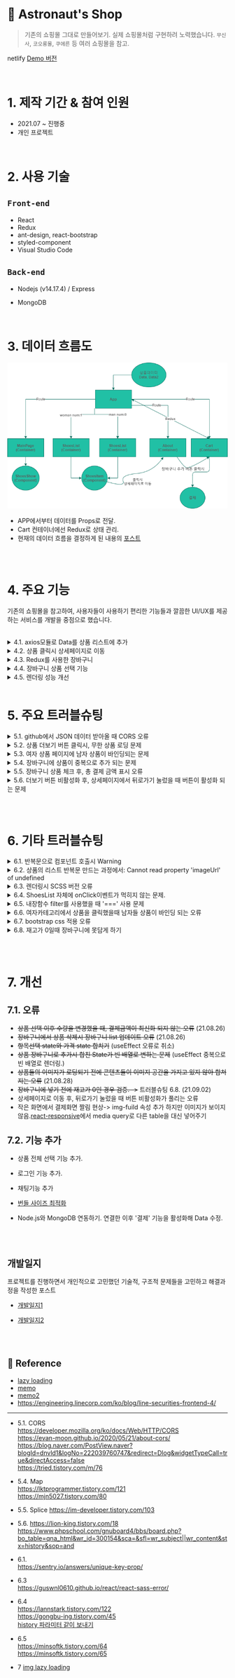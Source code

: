 # 🚀 Astronaut's Shop

> 기존의 쇼핑몰 그대로 만들어보기. 실제 쇼핑몰처럼 구현하려 노력했습니다. `무신사`, `코오롱몰`, `쿠에른` 등 여러 쇼핑몰을 참고.

netlify [Demo 버전](https://priceless-davinci-7b8ea1.netlify.app/)

 <br/>

# 1. 제작 기간 & 참여 인원

- 2021.07 ~ 진행중
- 개인 프로젝트

</br>

# 2. 사용 기술

## `Front-end`

- React
- Redux
- ant-design, react-bootstrap
- styled-component
- Visual Studio Code

## `Back-end`

- Nodejs (v14.17.4)
  / Express
- MongoDB

  </br>

# 3. 데이터 흐름도

![](https://github.com/MinsoftK/astronaut-shop/blob/master/flowchart3.png?raw=true)

- APP에서부터 데이터를 Props로 전달.
- Cart 컨테이너에선 Redux로 상태 관리.
- 현재의 데이터 흐름을 결정하게 된 내용의 [포스트](https://minsoftk.tistory.com/66)

<br/>
<br/>

# 4. 주요 기능

기존의 쇼핑몰을 참고하여, 사용자들이 사용하기 편리한 기능들과 깔끔한 UI/UX를 제공하는 서비스를 개발을 중점으로 했습니다.

<br/>

<details>
<summary>4.1. axios모듈로 Data를 상품 리스트에 추가</summary>
<div markdown="1">
<br/>

<center><img src="https://github.com/MinsoftK/astronaut-shop/blob/master/shop/src/img/readme1.png?raw=true" width="600" height="400"/></center>

- 프로젝트를 처음 시작할 때, 미리 Data를 JSON 파일로 만들어놨다. 해당 데이터들을 다른 [github Repository](https://github.com/MinsoftK/jsontest/blob/master/test0.json)에 올려놨다. 여자상품인지 남자상품인지에 따라 다른 json파일을 axios 모듈로 받아온다. 해당 데이터를 기존의 데이터 obj에 추가해준다.  
  👉 [ 코드 보기 ](https://github.com/MinsoftK/astronaut-shop/blob/d84390fe076984f8b2f7c370e348df8a4862ec1b/shop/src/container/ShoesList.js#L90)

- 더 보기 버튼을 클릭했을 때, 만약 더는 진열할 상품이 없다면 더 보기 버튼을 비활성화시킨다. 남자, 여자 카테고리의 버튼의 state를 따로 관리한다.

  👉 [ 코드 보기 ](https://github.com/MinsoftK/astronaut-shop/blob/d84390fe076984f8b2f7c370e348df8a4862ec1b/shop/src/container/ShoesList.js#L100)

  <br/>
  <br/>
  </div>
  </details>

<details>
<summary>4.2. 상품 클릭시 상세페이지로 이동</summary>
<div markdown="2">
<br/>

<center><img src="https://github.com/MinsoftK/astronaut-shop/blob/master/shop/src/img/ezgif.com-gif-maker2.gif?raw=true" width="600" height="400"/></center>

- 하나의 상품의 클릭이벤트가 발생했을때, history 훅을 이용해 `src`로 이동하게 했다. 그러면 그림과 같이 해당 상품의 정보로 이동할 수 있다.

```js
(shop/src/component/ShoesItem.js)
(...)
	const onClick = () => {
		console.log('src', { src });
		history.push(src);
	};
	return (
		<div className="col-md-4" onClick={onClick}>
			<img loading="lazy" src={props.shoes.imageUrl} width="100%"></img>
			<h4>{props.shoes.title}</h4>
			<h5>₩ {itemPrice}</h5>
		</div>
	);
(...)
```

<br/><br/>

  </div>
  </details>

  <details>
<summary> 4.3. Redux를 사용한 장바구니</summary>
<div markdown="3">
<br/>

## 장바구니

<center><img src="https://github.com/MinsoftK/astronaut-shop/blob/master/shop/src/img/ezgif.com-gif-maker.gif?raw=true" width="600" height="400"/></center>

- 그림과 같이 상품 상세정보창에서 장바구니에 추가 버튼을 클릭하면, 장바구니 페이지에 추가가 된다. 상세페이지에서 장바구니 페이지로 Data 전달은 상당히 번거롭다. 그래서 Redux 상태 관리 툴을 이용해 관리했다. 👉 [redux code보기](https://github.com/MinsoftK/astronaut-shop/blob/master/shop/src/redux.js)
- 장바구니 추가 버튼을 눌르면 payload로 redux데이터에 해당 컴포넌트에서 props로 받아온 데이터를 넘겨준다.
- 장바구니 페이지의 `+`, `-` 버튼을 눌를때마다 redux의 action으로 전달되어 해당 작업을 수행한다.

👉 [ 장바구니 페이지 코드 전체 보기 ](https://github.com/MinsoftK/astronaut-shop/blob/master/shop/src/container/Cart.js)

```js
<button
	className="btn btn-danger"
	onClick={() => {
		dispatch({
			type: '항목추가',
			//redux에 보내는 payload
			payload: {
				id: findItem.id,
				sex: props.num,
				name: findItem.title,
				remain: findItem.remain,
				quan: 1,
				imageUrl: findItem.imageUrl,
				price: findItem.price,
			},
		});
		history.push('/cart');
	}}
>
	장바구니에 추가
</button>
```

<br/><br/>

  </div>
  </details>

  <details>
<summary> 4.4. 장바구니 상품 선택 기능</summary>
<div markdown="4">
<br/>

## 상품 선택 결제 기능

### 👉 [ 장바구니 페이지 전체 코드 ](https://github.com/MinsoftK/astronaut-shop/blob/master/shop/src/container/Cart.js)

<center><img src="https://github.com/MinsoftK/astronaut-shop/blob/master/shop/src/img/readme8.png?raw=true" width="600" height="400"/></center>

- 장바구니에서 상품을 선택하면 총 결제 금액이 실시간으로 업데이트 된다.
- 이 기능을 만들기 위해 useEffect Hook을 이용해 처음에 렌더링 될 때, 기존의 redux 데이터의 개수만큼 obj를 만들어 false를 입력해줬다. 기존의 버튼들은 선택되지 않는 false 값을 default로 가지게 했다.
- 버튼이 눌렸을 때 useState를 이용한 state 값 변경으로 실시간 업데이트를 가능하게 만들었다.
  <br/><br/>

> useEffect Hook

```js
//처음 렌더링될 때 useEffect Hook 사용
useEffect(() => {
	console.log('훅을 이용해 redux state 가져오기', state);
	console.log('state', state);

	//렌더링될때 상품의 개수만큼 checkbox state를 저장할 obj 생성
	let copy = [];
	for (let i = 0; i < state.length; i++) copy.push(false);
	setIsSelect(copy);
}, []);
```

<br/>

> 상품을 선택했을 때, 총 결제 금액 표시

```js
//체크된 상품의 총 상품금액 업데이트
const onChange = (e) => {
	console.log(e);
	console.log(`checked = ${e.target.checked} , i = ${e.target.checkNumber}`);

	//copy의 checkNumber 인덱스 값을 변경해준다.
	let copy = [...isselect];
	copy[e.target.checkNumber] = e.target.checked;
	setIsSelect(copy);
};
const onClickBtn = (i) => {
	//상품의 개수가 1보다 크고, 상품이 선택되었을 때만 가격을 변경해준다.
	let pay = [...selectPay];
	pay[i] = state[i].quan * state[i].price;
	console.log(pay);
	setSelectPay(pay);
};
```

<br/><br/>

  </div>
  </details>

<details>
<summary> 4.5. 렌더링 성능 개선</summary>
<div markdown="5">
<br/>

## 렌더링 성능 개선

### 👉 [lazy loading code보기](https://github.com/MinsoftK/astronaut-shop/blob/6e469964e4a983b527d0525eae5f622bd2c4e05f/shop/src/App.js#L13)

### 👉 [memo code보기](https://github.com/MinsoftK/astronaut-shop/blob/6e469964e4a983b527d0525eae5f622bd2c4e05f/shop/src/container/Cart.js#L7)

<br/>

- React Dev Tool을 이용해 시간을 측정해서 렌더링 최적화에 효과가 있는지 비교해봤다. 제일 먼저 lazy loading을 적용했을 때의 시간을 비교해봤다. `App.js`에서 각각의 `Container` 컴포넌트를 로딩하고 있는데 lazy loading을 사용한 뒤, 렌더링 시간을 측정해봤다. 전체 렌더링 시간은 많이 줄었고, 컴포넌트들도 시간이 미세하게 줄어든 것을 확인할 수 있었다.
  <br/>

> lazy loading 적용 전

<center><img src="https://github.com/MinsoftK/astronaut-shop/blob/master/shop/src/img/readme4(lazy-before).png?raw=true" width="600" height="400"/></center>

<br/><br/>

> lazy loading 적용 후

<center><img src="https://github.com/MinsoftK/astronaut-shop/blob/master/shop/src/img/readme5(lazy-after).png?raw=true" width="600" height="400"/></center>

<br/>
<br/>

- React dev tool을 이용해 시간을 측정해서 렌더링 최적화에 효과가 있는지 비교해봤다. lazy loading 적용 이후 memo를 사용했을 때도 렌더링 시간을 측정해봤다. memo는 장바구니 페이지에서 사용했다. 그 이유는 수량을 조절할때, 리렌더링 되는 부분이 많았기 때문이다.

<br/>

> memo 적용 전

<center><img src="https://github.com/MinsoftK/astronaut-shop/blob/master/shop/src/img/readme7(memo-before).png?raw=true" width="600" height="400"/></center>

<br/><br/>

> memo 적용 후

<center><img src="https://github.com/MinsoftK/astronaut-shop/blob/master/shop/src/img/readme6(memo-after).png?raw=true" width="600" height="400"/></center>

<br/>

- memo를 사용했을 때, 큰 차이가 없이 렌더링 되는 경우도 있었다. 평균적으로 전체 렌더링 시간은 감소했다. 다만 lazy loading처럼 큰 속도 향상은 볼 수 없었다.
- 구글 크롬 부라우저에서는 native lazy loading을 지원한다. 해당 방식이 지원되면서, 개발자는 이미지에 loading 속성만 추가해주면 된다. `loading="lazy"` 뷰포트에서 일정한 거리에 닿을 때까지 로딩을 지연시킨다.

```js
<div className="col-md-4" onClick={onClick}>
	<img
		loading="lazy"
		src={props.shoes.imageUrl}
		width="100%"
		alt="..."
		style={{ height: '208px', width: '208px' }}
	></img>
	<h4>{props.shoes.title}</h4>
	<h5>₩ {itemPrice}</h5>
</div>
```

[image lazy loading](https://helloinyong.tistory.com/297#title-2)
<br/>

  </div>
  </details>
<br/>

# 5. 주요 트러블슈팅

<details>
  <summary> 5.1. github에서 JSON 데이터 받아올 때 CORS 오류</summary>
  <div markdown="1">

<br/>

## github에서 JSON 데이터 받아올 때 CORS 오류

- 서버가 없어서 로컬환경을 이용해 axios 모듈을 통해서 github에 올려진 JSON 파일을 받아오려 했다. 하지만 `Access to XMLHttpRequest at 'https://github.com/MinsoftK/react/blob/main/shop/src/Data/addManShoes.json' from origin 'http://localhost:3000' has been blocked by CORS policy: No 'Access-Control-Allow-Origin' header is present on the requested resource.` 오류가 발생했다.

#### [원인 도출]

- 원인은 github에서 JSON 파일을 제대로 안 만들어서였다. 다른 github에서의 json은 정상적으로 불러오는 것을 확인할 수 있었기 때문이다. 그 차이는 사이트가 배포 여부이다.
- 다시 생각해보면 배포되지 않은 사이트에서 JSON 파일을 호출했으니, CORS 오류가 뜨는 것은 당연했다. 배포 이후엔 CORS 오류가 뜨지 않았다. `localhost:3000`에서 호출을 해서 그런건지 혹은 github에서 배포시 CORS 설정이 되어 있는 것인지는 확인해봐야 한다.(서버와 연동시 확인)

#### [해결 방안 탐색]

- 정보가 많이 없어서 찾기 힘들었지만 stackoverflow에서 [단서](https://stackoverflow.com/questions/29612800/load-json-from-github-file)를 얻을 수 있었다. 결국 github에서 JSON을 불러오려면 해당 repository가 배포되어 있어야 한다는 것을 알았다. 그래서 JSON을 배포할 수 있는 [Repository](https://github.com/MinsoftK/jsontest)를 따로 만들어줘서 해결할 수 있었다.

<br/>

<br/>

👉 [ 원본 보기 ](https://github.com/MinsoftK/astronaut-shop/blob/ba961917c6cc688e3da929653dd851c6ff4df634/shop/src/container/ShoesList.js#L91)

<br/>

> 변경된 코드

- 위와 같이 배포된 url로 axios모듈로 데이터를 불러왔을 때 CORS 오류없이 정상적으로 동작하는 것을 확인할 수 있었다.

```js
const fetchData = (i) => {
	axios
		.get('https://minsoftk.github.io/jsontest/test' + i + '.json')
		.then((result) => {
			result.data.map((item) => {
				let newObj = [...wshoes, ...result.data];
				setShoes(newObj);
			});
		})
		.catch(() => {
			console.log('실패');
		});
};
```

<br/>

[참고1](https://blog.naver.com/PostView.naver?blogId=dnvld1&logNo=222039760747&redirect=Dlog&widgetTypeCall=true&directAccess=false)

[참고2](https://tried.tistory.com/m/76)

[참고3](https://evan-moon.github.io/2020/05/21/about-cors/)

<br/><br/>

</div>
</details>

<details>
  <summary> 5.2. 상품 더보기 버튼 클릭시, 무한 상품 로딩 문제</summary>
  <div markdown="2">

<br/>

## 더보기 버튼 클릭시, 무한 상품 로딩

- 더 보기 버튼을 눌렀을 때, 5.1에서처럼 axios모듈을 이용하여 JSON 데이터를 받아온다. 이때 상품을 불러와도 더 보기 버튼이 비활성화되지 않아 JSON 데이터가 무한으로 상품이 추가되는 오류가 있었다.

#### [원인 도출]

- 남자 상품의 데이터가 추가됐을 때, 모든 상품이 출력 됐는지 확인하는 로직의 부재.

#### [해결 방안 탐색]

- 상품을 불러올 때, JSON 데이터의 개수보다 많이 출력이 된다면 `더보기 버튼` 비활성화 한다.

#### [해결방안 적용]

- 처음 렌더링 되는 데이터의 개수와 추가된 데이터의 개수를 합쳤을 때, 전체 상품의 개수보다 크거나 같다면 버튼을 비활성화 시켰다.
- 남자, 여자 카테고리에서 더 보기 버튼이 같은 state를 공유하고 있었다. 그래서 남자, 여자 상품 각각의 결과에 대한 버튼 state 변수를 2개 만들어줬다.

<br/>

<details>
<summary> 📙기존의 코드 펼치기</summary>
<br/>

```js
const fetchData = (i) => {
	//데이터 받아오기
	axios
		.get('https://minsoftk.github.io/jsontest/test' + i + '.json')
		.then((result) => {
			result.data.map((item) => {
				let newObj = [...wshoes, ...result.data];
				setShoes(newObj);
			});
		})
		.catch(() => {
			console.log('실패');
		});
};
```

</details>

<br/>

<details>
<summary> 📘변경된 코드 펼치기</summary>

<br/>

<br/>

> 변경된 코드

- 만약 기존의 데이터와 불러온 데이터를 합한 `newObj`의 길이가 여자상품의 개수보다 크거나 같다면 버튼을 비활성화 시킨다. 👉 [ 코드 보기 ](https://github.com/MinsoftK/astronaut-shop/blob/f8f2b700e9fe171cacf5ad44edbb1ba525bda118/shop/src/container/ShoesList.js#L100)

```js
const fetchData = (i) => {
i
	? axios // i === 1일때 여자 카테고리 더보기 버튼 클릭시
			.get('https://minsoftk.github.io/jsontest/test' + i + '.json')
			.then((result) => {
				let newObj = [...wshoes, ...result.data]; //데이터 합치기
				setWShoesNum(Data.length + result.data.length); //원래 Data와 추가된 데이터의 길이
				if (newObj.length >= wshoesNum) setWBtnDisable('true'); //합친 데이터의 길이가 더 크다면 여자 카테고리 버튼 비활성화
				setWShoes(newObj);
				console.log(btndisable);
			})
			.catch(() => {
				console.log('실패');
			})
(...)

```

<br/>

</details>

<br/><br/>

</div>
</details>

<details>
  <summary> 5.3. 여자 상품 페이지에 남자 상품이 바인딩되는 문제</summary>
  <div markdown="4">

<br/>

## 다른 상품이 바인딩되는 문제 & 삼항연산자 사용시 렌더링 오류

- 다른 상품이 바인딩 되는 경우는 남자, 여자 상품을 저장하는 state 변수를 활용해서 해결했다. 하지만 App에서 ShoesList에 남자면 num:0 , 여자면 num:1을 props로 넘겨준다. 처음에는 `props.num` 값에 따라서 state 변수를 업데이트해 렌더링 할 수 있을 거라 생각했지만 `Too many re-renders. React limits the number of renders to prevent an infinite loop.` 오류가 발생했다.

#### [원인 도출]

- 렌더링 되는 과정에서 삼항연산자에 하나의 태그가 들어갔을 때는 문제가 없었다. 하지만 여러개의 태그를 포함하는 순간 무한 루프 오류가 발생했다. map을 써야 될 때 단일 컴포넌트가 아니면 작동이 되지 않는것 같다. JSX 문법에 맞춰 작성해도 삼항 연산자 안에서 여러 개의 태그를 감싸고 있다면, 자바스크립트 엔진에서 parsing 에러가 일어나는 것 같다.

#### [해결 방안 탐색]

- 이를 해결하기 위해서 각각의 UI 컴포넌트를 만들어서 불러왔다. `props.num`이 1이면 컴포넌트를 반환하고, 0이면 컴포넌트를 반환한다.

#### [효과]

- 삼항연산자를 이용해 가독성이 더욱 깔끔해졌고, 컴포넌트로 UI를 만들어서 재사용하기 쉬워졌다.

<br/>

<details>
<summary> 📙기존의 코드 펼치기</summary>
<br/>

```js
{
	//Date2 : 여자 데이터 , Data : 남자 데이터
	//setShoes : state 변수를 업데이트하는 Hook
	props.num === 1 ? setShoes(Data2) : setShoes(Data);
}
```

</details>

<br/>

<details>
<summary> 📘변경된 코드 펼치기</summary>

<br/>

👉 [ 원본 보기 ](https://github.com/MinsoftK/astronaut-shop/blob/ba961917c6cc688e3da929653dd851c6ff4df634/shop/src/container/ShoesList.js#L35)

<br/>

> 변경된 코드

```js
const Man = () => {
	//클릭했을 때, 해당 상품의 about 컴포넌트로 보내야 한다.
	return (
		<div className="row">
			<Suspense fallback={<Spin indicator={antIcon} />}>
				{props.shoes.map((item, i) => {
					//컴포넌트 반복
					return (
						<ShoesItem shoes={item} num={i} sex="manshoes" key={i}></ShoesItem>
					);
				})}
			</Suspense>
		</div>
	);
};
//props.num이 1이면 여자 화면 렌더링
const Woman = () => {
	return (
		<div className="row">
			<Suspense fallback={<Spin indicator={antIcon} />}>
				{props.wshoes.map((item, i) => {
					//컴포넌트 반복
					return (
						<ShoesItem
							shoes={item}
							num={i}
							key={i}
							sex="womanshoes"></ShoesItem>
					);
				})}
			</Suspense>
		</div>
	);
};

(...)

return (
		<>
			<Navigator></Navigator>
			<div className="container">
				<div className="row">
					{props.num === 1 ? <Woman></Woman> : <Man></Man>}
				</div>
			</div>
		</>
	);
```

<br/>

</details>

<br/>

</div>
</details>

<details>
  <summary>5.4. 장바구니에 상품이 중복으로 추가 되는 문제</summary>
  <div markdown="5">

<br/>

## 중복으로 추가되는 문제

#### [원인 도출]

- 같은 상품을 추가해도 해당 상품이 중복됐을 때, 추가하지 않는 로직의 부재

#### [해결 방안 탐색]

- 만약 상품의 이름이 똑같다면, 해당 상품을 등록하지 않고 `수량`만 증가시켜주는 로직 추가.

<br/>

<details>
<summary> 📙기존의 코드 펼치기</summary>
<br/>

```js
else if (action.type === '항목추가') {
			let copy = [...state];
			copy.push(action.payload);
			return copy;
		}
```

</details>

<br/>

<details>
<summary> 📘변경된 코드 펼치기</summary>

<br/>

👉 [ 원본 보기 ](https://github.com/minsoftk/astronaut-shop/blob/862ef55eae9a8bf2b1b3ea3df1fcb86cd1a9becf/shop/src/redux.js#L52)

<br/>

> 변경된 코드

- payload로 넘겨준 데이터와 redux 데이터를 비교해서 같은 상품의 이름이 존재한다면 해당 idx를 found에 저장한다. found가 0보다 큰 경우라면(존재한다면) 개수를 증가시켜준다. 0보다 작을경우에는 그대로 `push`를 써서 copy obj에 추가해준다.

```js
else if (action.type === '항목추가') {
		let found = state.findIndex((a) => {
			//reduxData의 상품 이름과 payload에 일치하는 아이템의 idx 반환
			return a.name === action.payload.name;
		});
		console.log('중복되는 상품 idx', found);
		//상품이 중복될 때 logic
		if (found >= 0) {
			let copy = [...state];
			copy[found].quan++;
			return copy;
		} else {
			let copy = [...state];
			copy.push(action.payload);
			return copy;
		}
```

<br/>

</details>

<br/>

</div>
</details>

<details>
<summary> 5.5. 장바구니 상품 체크 후, 총 결제 금액 표시 오류</summary>
<div markdown="6">

## 장바구니 상품 체크 후, 총 결제 금액 표시 오류

<br/>

<center><img src="https://github.com/MinsoftK/astronaut-shop/blob/master/shop/src/img/readme9.png?raw=true" width="800" height="600"/></center>

- 장바구니 페이지에서 결제할 상품들을 선택을 하면 총 결제 금액을 표시해주는 기능이 있습니다. 하지만 기존의 코드에서 상품을 선택하고 수량을 변경하거나 체크 박스를 해제했을 때, 총 결제 금액이 변경되지 않는 오류가 있었습니다.

#### [원인 도출]

- 이 원인을 찾기 위해 각각의 함수에서 제대로 값을 업데이트하는지 확인해봤습니다. 확인해보니 상품선택을 관리하는 state 변수에 'true' 값을 가지고 있어야 하는게 'false' 값을 가지고 있는 오류가 있었습니다. 또한 체크박스가 선택이 되고 풀렸을 경우, Change 이벤트 함수로 각각의 총 상품 금액을 기존의 총 결제금액에서 더하거나 빼는 방식으로 useState Hook을 이용해 상태관리 함수를 이용해 총 결제 금액을 표시했습니다.

#### [해결 방안 탐색]

- 하지만 이렇게 작성했을 때 문제점은 수량을 변경했을 때, redux의 store 데이터가 수정되는데 이를 해당 컴포넌트에 redux 데이터를 받아와서 state 값으로 관리하려니 어느 부분에서 문제가 생기는지 찾기도 어려웠고, State 데이터 관리를 해버리니 굉장히 이해하기 어려웠습니다. 그래서 기존의 방식을 변경해서 처음부터 상품의 수량을 조절하는 버튼을 눌렀을 때, redux에 전송되는 데이터로 체크가 된 상품만을 찾아서 가격을 더해 총 결제 금액을 표시하자라는 생각을 했습니다.

#### [해결방안 적용]

- 그렇게 redux데이터가 업데이트 되었을 때, useEffect Hook을 이용해, 체크박스의 변경이 생길때마다 redux 데이터를 가져와 렌더링 될때마다 체크가 된 상품만을 모두 더하는 방식으로 총 결제 금액을 표시할 수 있었습니다.

#### [효과]

- 기존에는 state변수를 활용해 수량이 추가가 되거나 감소하면 해당 금액을 뺐는데, 이는 redux 데이터를 새로운 state변수에 저장해 그 변수를 또 가공해버리기 때문에 굉장히 복잡하고 효율적이지 않았습니다. 반면에 해결방안을 적용했을 때는 수량조절 버튼을 눌렀을 때, reducer로 action을 전달합니다. 그럼 변경된 State를 redux에서 가져옵니다. 더욱 자연스러운 흐름을 가진 로직으로 만들 수 있었습니다.

<br/>

<details>
<summary> 📙기존의 코드 펼치기</summary>
<br/>

- 해당 상품이 선택되었다면, 상품의 `수량 * 가격`을 `총 결제금액`에 더해준다.
- 아래 함수는 상품의 수량을 조절했을 때, 발생하는 이벤트 함수

```js
const onChange = (e) => {
	console.log(e);
	console.log(`checked = ${e.target.checked} , i = ${e.target.checkNumber}`);
	console.log(selectPay + e.target.item.price * e.target.item.quan);
	let copy = [...isselect];

	//copy의 checkNumber 인덱스 값을 변경해준다.
	copy[e.target.checkNumber] = e.target.checked;
	setIsSelect(copy);
	if (e.target.checked === true) {
		//체크박스가 체크되었을때 해당 상품 총 금액을 더해준다.
		setSelectPay(selectPay + e.target.item.price * e.target.item.quan);
	} else if (e.target.checked === false) {
		//체크박스가 체크되었을때 해당 상품 총 금액을 빼준다.
		setSelectPay(selectPay - e.target.item.price * e.target.item.quan);
	} else {
		alert('잘못된 선택입니다.');
	}
};
```

</details>

<br/>

<details>
<summary> 📘변경된 코드 펼치기</summary>

<br/><br/>

👉 [ 원본 보기 ](https://github.com/MinsoftK/astronaut-shop/blob/6f5a851647893dec98c3a2cd70353b3dcd5be541/shop/src/container/Cart.js#L19)

<br/>

> 변경된 코드

- 코드를 정리하자면, `useEffect`를 이용해 처음 렌더링 될때 상품의 개수와 가격을 저장하는 state 변수를 선언한다.
- 상품의 수량과 체크박스의 변경이 일어나면, 체크박스가 `true`인 상품의 새로운 총 결제금액을 다시 업데이트한다. (2번째 useEffect 코드부분)
- 체크되었을 때, 체크박스의 상태를 업데이트 해준다.
- 수량 `+`, `-` 버튼을 클릭했을 때, 새로운 상품 금액을 state 변수에 업데이트 해준다.
- 항목삭제를 했을때, 상품의 리스트에서도 삭제를 해준다.

```js
//(shop / src / container/Cart.js)
//처음 렌더링될 때
useEffect(() => {
	console.log('훅을 이용해 redux state 가져오기', reduxstate);
	console.log('state', reduxstate);

	//렌더링될때 상품의 개수만큼 checkbox state를 저장할 obj 생성
	let copybox = [];
	let copypay = [];
	for (let i = 0; i < reduxstate.length; i++) {
		copybox.push(false); //선택 박스 false 초기화
		copypay.push(reduxstate[i].price * reduxstate[i].quan); // 상품 각각의 결제가격 초기화
	}
	setIsSelect(copybox);
	setSelectPay(copypay);
}, []);
//선택된 상품이나 가격이 변할 때, 재렌더링
useEffect(() => {
	console.log('선택박스 변화', isselect);
	let total = 0;
	for (let i = 0; i < state.length; i++) {
		if (isselect[i] === true) {
			total += selectPay[i];
		}
	}
	setTotalPay(total);
}, [isselect, selectPay, totalPay]);

//체크된 상품의 총 상품금액 업데이트
const onChange = (e) => {
	console.log(e);
	console.log(`checked = ${e.target.checked} , i = ${e.target.checkNumber}`);

	//copy의 checkNumber 인덱스 값을 변경해준다.
	let copy = [...isselect];
	copy[e.target.checkNumber] = e.target.checked;
	setIsSelect(copy);
};
const onClickBtn = (i) => {
	//상품의 개수가 1보다 크고, 상품이 선택되었을 때만 가격을 변경해준다.
	let pay = [...selectPay];
	pay[i] = state[i].quan * state[i].price;
	console.log(pay);
	setSelectPay(pay);
};
```

<br/>

</details>

<br/><br/>

</div>
     </details>

<details>
<summary> 5.6. 더보기 버튼 비활성화 후, 상세페이지에서 뒤로가기 눌렀을 때 버튼이 활성화 되는 문제</summary>
<div markdown="6">

## 뒤로가기 클릭 시, 버튼이 활성화 되는 문제

<br/>

- 상품 리스트에서 더보기 버튼을 눌러서 상품을 추가한 뒤, 상세페이지로 들어가 뒤로가기를 눌렀을 때, 다시 더보기 버튼이 활성화 되는 문제가 발생했다.

#### [원인 도출]

- 상세페이지에서 뒤로가기를 눌렀을 때, 상품리스트 컴포넌트에서 초기 State 값으로 설정되고 있었다.

#### [해결 방안 탐색]

- 이를 해결하려면 '뒤로 가기' 버튼을 눌러서 다시 컴포넌트가 렌더링이 되어도, state 값에 상품들의 리스트가 전체 리스트의 길이인지를 저장하고 있어야 한다. 하지만 렌더링이 될 때, 버튼의 활성화를 결정하려면 useEffect를 사용해야 한다. 하지만 Axios를 사용했을 때 추가된 상품과 전체 길이를 비교해서 버튼의 활성화 여부를 결정하는데, 이를 useEffect에 전부 작성해야 한다는 것이 너무 비효율적이라는 생각이 들었다. 그래서 여러 방법을 고민해보고 구글링을 해보았다. 그 결과 Session Storage를 이용하는 방법을 제시하고 있었다. Redux 을 사용하는 것도 방법이었지만, 개인적으로 코드의 길이 측면에서나 웹 브라우저의 storage를 이용하기 때문에 메모리 측면에서도 Session Storage를 이용하는 것이 더 효율적이라고 생각했다.

* [reference1](https://lion-king.tistory.com/18), [reference2](https://www.phpschool.com/gnuboard4/bbs/board.php?bo_table=qna_html&wr_id=300154&sca=&sfl=wr_subject%7C%7Cwr_content&stx=history&sop=and) 모두 Session Storage를 이용하는 방법을 제시하고 있었다.

#### [해결방안 적용]

- 생각보다 어떻게 처리해야할지 까다로웠다. useEffect안에 session storage의 저장하는 코드를 작성했을 때, 바로 더보기 버튼의 상태가 session storage로 다시 저장이 되어 더보기 버튼의 상태를 보존할 수가 없었다. session storage에 저장하는 작업과 불러오는 작업을 useEffect내에서 어떻게 작업을 분리해야할지 고민을 많이 했다. 그러다 최근에 useEffect의 return을 다시 공부하게 된 계기가 있었는데, return을 활용해서 해결할 수 있었다. return을 활용하면 clean-up[언마운트 될 때 경우](https://ko.reactjs.org/docs/hooks-effect.html#explanation-why-effects-run-on-each-update)으로 사용할 수 있다. 언마운트 되면서 정리 되는 함수이다. 따라서 처음에 설정한 Effect의 특정값이 변경이 됐을 때, 더보기 버튼의 상태를 session storage에서 가져온다. 이후 return에서 session storage에 저장해주는 로직을 넣어주면 session storage에서 정보를 받아오고 저장하는 로직을 분리해서 작성할 수 있었다.

<br/>

<details>
<summary> 📙기존의 코드 펼치기</summary>
<br/>

- 기존의 방식으로는 컴포넌트가 마운트되면서 session storage에 바로 저장이 되어버려서 기존의 값을 잃는다.

```js
useEffect(() => {
	//버튼을 클릭했을때, saveBtnData 이후 temp에 true로 저장된다.
	saveBtnData();
	let temp = window.sessionStorage.getItem('btnstate');
	if (temp.manbtn) console.log('temp', temp);
}, [btndisable, wbtndisable]);

//버튼의 비활성화 상태 session스토리지에 저장
const saveBtnData = () => {
	const shoesLength = { manbtn: false, womanbtn: false };
	window.sessionStorage.setItem('btnstate', JSON.stringify(shoesLength));
};
```

</details>

<br/>

<details>
<summary> 📘변경된 코드 펼치기</summary>

<br/>

👉 [ 원본 보기 ](https://github.com/minsoftk/astronaut-shop/blob/16ecf4a07dd35e1f7035cb98c0b0fdfe4ae369c4/shop/src/container/ShoesList.js#L31)

<br/>

> 변경된 코드

- return을 활용해 로직을 나눠서 session storage에 저장할 수 있었다.

```js
(./src/container/ShoesList.js)
//버튼의 비활성화 상태 session스토리지에 저장
useEffect(() => {
	let btnData = window.sessionStorage.getItem('btnstate');
	btnData = JSON.parse(btnData);

	// 만약 btnData가 null이라면 session에 먼저 저장한다.
	if (!btnData) {
		saveBtnData();
	} else {
		//null이 아닐때 session에 저장되어 있는 btn의 상태를 기존의 상태에 입력.
		if (btnData.manbtn === true) setBtnDisable(true);
		if (btnData.womanbtn === true) setWBtnDisable(true);
	}
	//session의 정보를 업데이트 하는 과정이 끝나면 변경된 btn의 상태들을 다시 session에 저장한다.
	return saveBtnData();
	}, [btndisable, wbtndisable]);
```

<br/>

</details>

</div>
     </details>

<br/><br/>

# 6. 기타 트러블슈팅

<details>
  <summary> 6.1. 반복문으로 컴포넌트 호출시 Warning</summary>
  <div markdown="1">

## `Warning: Each child in a list should have a unique "key" prop.`

리액트에서는 DOM 엘리먼트와 컴포넌트간의 관계를 key props를 통해서 판단한다. 그래서 idx로 key값이 입력되는건 권장되지 않는다. `<div key={text}>` 를 넣어줌으로써 오류를 해결할 수 있었다. map 또는 반목문을 돌렸을 경우 key를 입력받는 것을 권장한다.
https://sentry.io/answers/unique-key-prop/

</div>
</details>

<details>
  <summary> 6.2. 상품의 리스트 반복문 만드는 과정에서: Cannot read property 'imageUrl' of undefined</summary>
  <div markdown="2">

## `Cannot read property 'imageUrl' of undefined`

부모의 state를 자식에 넘겨야하는데 나는 이상한 변수들을 props로 넘기고 있었다. 그래서 state 변수인 shoes를 그대로 ShoesItem이라는 컴포넌트에 넘겨줬고 shoes state에 상품 정보들이 객체로 담겨 있는 것을 확인할 수 있었다. 그럼에도 shoesItem 컴포넌트가 제대로 렌더링 되지 않고 있었다. shoesItem에서 console.log 를 찍어봐도 전혀 props를 인식하지 못했다. props를 잘못 넘겨주는 구간을 console.log로 찾아 해결했다.

</div>
</details>

<details>
  <summary> 6.3. 렌더링시 SCSS 버전 오류 </summary>
  <div markdown="3">

## `Node Sass version 5.0.0 is incompatible with ^4.0.0. `

- 기존의 CRA로 만들어진 프로젝트는 scss 5.0 버전과 충돌 발생

```

//node-sass 삭제
$ yarn remove node-sass
//node-sass 4.14.0버전 설치
$ yarn add node-sass@4.14.0

```

https://guswnl0610.github.io/react/react-sass-error/

</div>
</details>
<details>
  <summary> 6.4. ShoesList 자체에 onClick이벤트가 먹히지 않는 문제. </summary>
  <div markdown="4">

## `컴포넌트에서는 HTML 특성인 onClick이벤트를 작성할 수 없다.`

버튼처럼 이벤트를 작성할 수 없는 곳에서도 <Link>나 history를 사용해서 해결할 수 있었다. history를 이용하면 더욱 깔끔하게 사용할 수 있다.

</div>
</details>
<details>
  <summary> 6.5. 내장함수 filter를 사용했을 때 '===' 사용 문제  </summary>
  <div markdown="5">

## `'==' '===' 는 다르다`

useParmas() 훅을 이용할때 반환되는 id와 props에 들어있는 item의 id가 일치하는가?
`===`를 사용했을때 데이터 타입까지 비교한다. params의 id값은 string이므로 parseInt를 통해 int로 바꿔준다.

```js
let filterItem = props.shoes.filter((item) => item.id == id);

let filterItem = props.shoes.filter((item) => item.id === parseInt(id));
```

https://minsoftk.tistory.com/64  
https://minsoftk.tistory.com/65

</div>
</details>

<details>
<summary> 6.6. 여자카테고리에서 상품을 클릭했을때 남자들 상품이 바인딩 되는 오류</summary>
  <div markdown="6">
  
  <br/>

props.sex 가 여성 카테고리일 경우 "womanshoes"로 넘어오는데 "woman"과 비교한다. 이를 "womanshoes"로 바꿔줬다.

> 기존코드

```js
(./component/ShoesItem.js)
let src =
		props.sex === 'woman'
			? '/womanshoes/' + props.shoes.id
			: '/manshoes/' + props.shoes.id;
```

<br/>
<br/>

> 수정코드

```js
(./component/ShoesItem.js)
let src =
		props.sex === 'womanshoes'
			? '/womanshoes/' + props.shoes.id
			: '/manshoes/' + props.shoes.id;
```

  </div>
</details>

<details>
<summary> 6.7. bootstrap css 적용 오류</summary>
  <div markdown="7">
<br/>

Navbar 컴포넌트를 불러오는데 Navbar.css에 a 태그 전체를 컬러 white로 수정해버려, bootstrap css가 적용이 되지 않았다.  
 전체 a태그를 수정해버리는 코드를 삭제하고 `.className a { }` 로 수정
<br/>

</div>
</details>

<details>
<summary>6.8. 재고가 0일때 장바구니에 못담게 하기</summary>
  <div markdown="8">
<br/>
<br/>

- 처음엔 ShoesItem에서 재고가 0이라면 alert창을 뜨게 했지만, 만약 강제로 `http://localhost:3000/manshoes/0` 접속해서 장바구니 버튼을 눌렀을 경우를 막을 수가 없었다. 따라서 ShoesList에서 장바구니 버튼을 못 누르게 막아야 했다. 하지만 컴포넌트 단에서는 onClick 이벤트에 작성해도 문제가 없었는데, About 페이지에서는 alert() 함수를 인식하지 못했다.

#### [해결 방안 탐색]

- 왜 ShoesItem에서는 alert창 로직을 넣을 수 있는데 ShoesList엔 못넣을까 생각해봤다. 오류는 alert함수를 찾을 수 없다고 뜬다. 그러다 [stackoverflow](https://stackoverflow.com/questions/54058765/typeerror-alert-is-not-a-function) 글을 봤는데, 혹시 함수를 재정의하는 경우가 아닌지 확인하라는 글이였다. 그래서 내가 선언한 것들중 문제가 되는게 있는지 살펴봤다. 그러다 state 변수에 alert라고 정의해놓은 것을 확인했다...😂

#### [해결방안 적용]

- State 변수의 이름을 다른 이름으로 바꿔준 뒤, onClick 이벤트에서 재고가 0이라면 페이지 이동을 하지 않고 alert창을 띄어준다.

<br/>

<br/>

</div>
</details>

<br/><br/>

# 7. 개선

## 7.1. 오류

- ~~상품 선택 이후 수량을 변경했을 때, 결제금액이 최신화 되지 않는 오류~~ (21.08.26)
- ~~장바구니에서 상품 삭제시 장바구니 list 업데이트 오류~~ (21.08.26)
- ~~항목선택 state와 가격 state 합치기~~ (useEffect 오류로 취소)
- ~~상품 장바구니로 추가시 합친 State가 빈 배열로 변하는 문제~~ (useEffect 중복으로 빈 배열로 렌더링.)
- ~~상품들의 이미지가 로딩되기 전에 콘텐츠들이 이미지 공간을 가지고 있지 않아 합쳐지는 오류~~ (21.08.28)
- ~~장바구니에 넣기 전에 재고가 0인 경우 검증. ->~~ 트러블슈팅 6.8. (21.09.02)
- 상세페이지로 이동 후, 뒤로가기 눌렀을 때 버튼 비활성화가 풀리는 오류
- 작은 화면에서 결제화면 짤림 현상-> img-fuild 속성 추가 하지만 이미지가 보이지 않음.[react-responsive](https://velog.io/@st2702/%EB%B0%98%EC%9D%91%ED%98%95-%EC%9B%B9-Media-Query)에서 media query로 다른 table을 대신 넣어주기

## 7.2. 기능 추가

- 상품 전체 선택 기능 추가.
- 로그인 기능 추가.
- 채팅기능 추가
- [번들 사이즈 최적화](https://roseline.oopy.io/dev/optimize-bundle-size)
- Node.js와 MongoDB 연동하기. 연결한 이후 '결제' 기능을 활성화해 Data 수정.

  <br/>
  <br/>

## 개발일지

프로젝트를 진행하면서 개인적으로 고민했던 기술적, 구조적 문제들을 고민하고 해결과정을 작성한 포스트

- [개발일지1](https://minsoftk.tistory.com/66)
- [개발일지2](https://minsoftk.tistory.com/67?category=872236)

  <br/>
  <br/>

## 📕 Reference

- [lazy loading](https://velog.io/@vagabondms/%EA%B8%B0%EC%88%A0-%EC%8A%A4%ED%84%B0%EB%94%94-Lazy-loading%EC%9D%B4%EB%9E%80-%EB%AC%B4%EC%97%87%EC%9D%B8%EA%B0%80)
- [memo](https://ui.toast.com/weekly-pick/ko_20190731)
- [memo2](https://medium.com/wantedjobs/react-profiler%EB%A5%BC-%EC%82%AC%EC%9A%A9%ED%95%98%EC%97%AC-%EC%84%B1%EB%8A%A5-%EC%B8%A1%EC%A0%95%ED%95%98%EA%B8%B0-5981dfb3d934)
- https://engineering.linecorp.com/ko/blog/line-securities-frontend-4/

<hr/>

- 5.1. CORS  
   https://developer.mozilla.org/ko/docs/Web/HTTP/CORS  
   https://evan-moon.github.io/2020/05/21/about-cors/  
  https://blog.naver.com/PostView.naver?blogId=dnvld1&logNo=222039760747&redirect=Dlog&widgetTypeCall=true&directAccess=false  
  https://tried.tistory.com/m/76

- 5.4. Map  
  https://lktprogrammer.tistory.com/121  
  https://mjn5027.tistory.com/80
- 5.5. Splice
  https://im-developer.tistory.com/103

- 5.6.
  https://lion-king.tistory.com/18  
  https://www.phpschool.com/gnuboard4/bbs/board.php?bo_table=qna_html&wr_id=300154&sca=&sfl=wr_subject||wr_content&stx=history&sop=and

- 6.1.  
  https://sentry.io/answers/unique-key-prop/

- 6.3  
  https://guswnl0610.github.io/react/react-sass-error/
- 6.4  
  https://lannstark.tistory.com/122  
  https://gongbu-ing.tistory.com/45  
  [history 파라미터 같이 보내기](http://lab.naminsik.com/4008)
- 6.5  
   https://minsoftk.tistory.com/64  
  https://minsoftk.tistory.com/65

- 7
  [img lazy loading](https://helloinyong.tistory.com/297#title-2)
